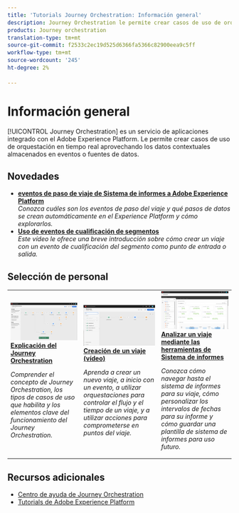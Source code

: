 ```yaml
---
title: 'Tutorials Journey Orchestration: Información general'
description: Journey Orchestration le permite crear casos de uso de orquestación en tiempo real aprovechando los datos contextuales almacenados en eventos o fuentes de datos
products: Journey orchestration
translation-type: tm+mt
source-git-commit: f2533c2ec19d525d6366fa5366c82900eea9c5ff
workflow-type: tm+mt
source-wordcount: '245'
ht-degree: 2%

---
```



# Información general

[!UICONTROL Journey Orchestration] es un servicio de aplicaciones integrado con el Adobe Experience Platform. Le permite crear casos de uso de orquestación en tiempo real aprovechando los datos contextuales almacenados en eventos o fuentes de datos.

## Novedades

* **[eventos de paso de viaje de Sistema de informes a Adobe Experience Platform](/help/how-to-find-help-with-journey-orchestration.md)**   <br>
   *Conozca cuáles son los eventos de paso del viaje y qué pasos de datos se crean automáticamente en el Experience Platform y cómo explorarlos.*
* **[Uso de eventos de cualificación de segmentos](/help/using-segment-qualification-events.md)**   <br>
   *Este vídeo le ofrece una breve introducción sobre cómo crear un viaje con un evento de cualificación del segmento como punto de entrada o salida.*

## Selección de personal

<table>
<tr>
  <td>
    <a href="./understanding-journey-orchestration.md">
      <img alt="Explicación del Journey Orchestration" src="./assets/journey-orchestration-example.png"/>
    </a>
    <div>
      <a href="./understanding-journey-orchestration.md">
    <strong>Explicación del Journey Orchestration</strong>
    </a>
    </div>
    <p>
    <em>Comprender el concepto de Journey Orchestration, los tipos de casos de uso que habilita y los elementos clave del funcionamiento del Journey Orchestration.</em>
    <p>
  </td>
  <td>
    <a href="./create-a-journey.md">
        <img alt="Creación de un viaje (vídeo)" src="./assets/journey34.png"/>
    </a>
    <div>
      <a href="./create-a-journey.md">
    <strong>Creación de un viaje (vídeo)</strong>
    </a>
    </div>
    <p>
    <em>Aprenda a crear un nuevo viaje, a inicio con un evento, a utilizar orquestaciones para controlar el flujo y el tiempo de un viaje, y a utilizar acciones para comprometerse en puntos del viaje.</em>
    <p>
  </td>
  <td>
   <a href="./analyze-a-journey-via-reporting-tools.md">
      <img alt="Analizar un viaje mediante las herramientas de Sistema de informes" src="./assets/dynamic_report_journey_8.png" />
    </a>
    <div>
      <a href="./analyze-a-journey-via-reporting-tools.md">
    <strong>Analizar un viaje mediante las herramientas de Sistema de informes</strong>
    </a>
    </div>
    <p>
    <em>Conozca cómo navegar hasta el sistema de informes para su viaje, cómo personalizar los intervalos de fechas para su informe y cómo guardar una plantilla de sistema de informes para uso futuro. </em>
    <p>
  </td>
</tr>
</table>

## Recursos adicionales

* [Centro de ayuda de Journey Orchestration](https://docs.adobe.com/content/help/en/journeys/using/journey-orchestration-home.html)
* [Tutorials de Adobe Experience Platform](https://docs.adobe.com/content/help/en/platform-learn/tutorials/overview.html)

